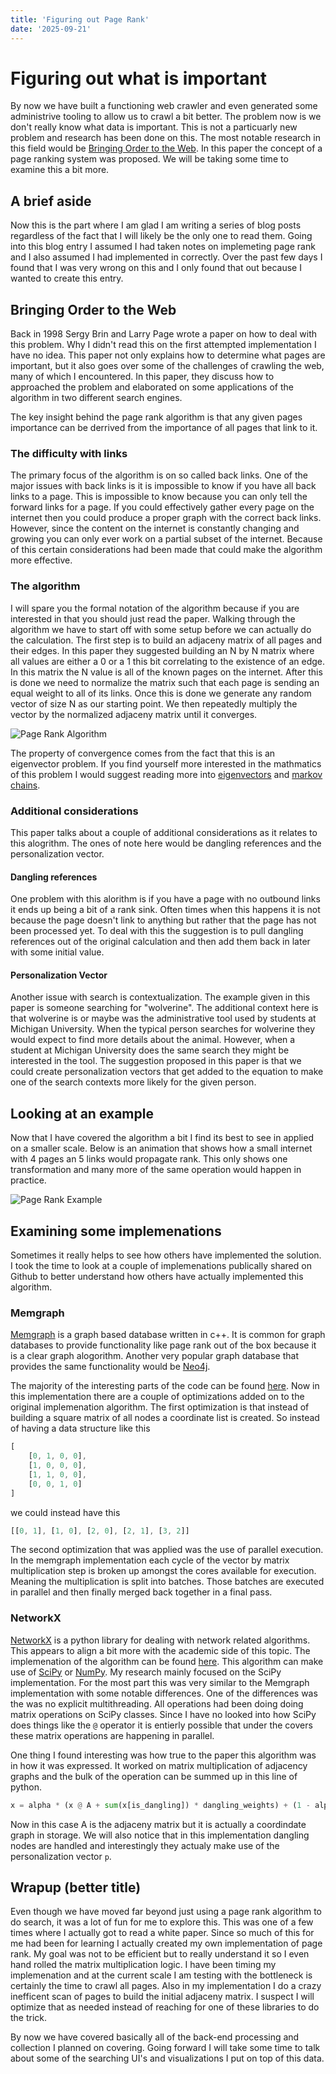 ```yaml
---
title: 'Figuring out Page Rank'
date: '2025-09-21'
---
```


# Figuring out what is important

By now we have built a functioning web crawler and even generated some administrive tooling to allow us to crawl a bit better. The problem now is we don't really know what data is important. This is not a particuarly new problem and research has been done on this. The most notable research in this field would be [Bringing Order to the Web](http://ilpubs.stanford.edu:8090/422/1/1999-66.pdf). In this paper the concept of a page ranking system was proposed. We will be taking some time to examine this a bit more.

## A brief aside

Now this is the part where I am glad I am writing a series of blog posts regardless of the fact that I will likely be the only one to read them. Going into this blog entry I assumed I had taken notes on implemeting page rank and I also assumed I had implemented in correctly. Over the past few days I found that I was very wrong on this and I only found that out because I wanted to create this entry.

## Bringing Order to the Web

Back in 1998 Sergy Brin and Larry Page wrote a paper on how to deal with this problem. Why I didn't read this on the first attempted implementation I have no idea. This paper not only explains how to determine what pages are important, but it also goes over some of the challenges of crawling the web, many of which I encountered. In this paper, they discuss how to approached the problem and elaborated on some applications of the algorithm in two different search engines.

The key insight behind the page rank algorithm is that any given pages importance can be derrived from the importance of all pages that link to it. 

### The difficulty with links

The primary focus of the algorithm is on so called back links. One of the major issues with back links is it is impossible to know if you have all back links to a page. This is impossible to know because you can only tell the forward links for a page. If you could effectively gather every page on the internet then you could produce a proper graph with the correct back links. However, since the content on the internet is constantly changing and growing you can only ever work on a partial subset of the internet. Because of this certain considerations had been made that could make the algorithm more effective.

### The algorithm

I will spare you the formal notation of the algorithm because if you are interested in that you should just read the paper. Walking through the algorithm we have to start off with some setup before we can actually do the calculation. The first step is to build an adjaceny matrix of all pages and their edges. In this paper they suggested building an N by N matrix where all values are either a 0 or a 1 this bit correlating to the existence of an edge. In this matrix the N value is all of the known pages on the internet. After this is done we need to normalize the matrix such that each page is sending an equal weight to all of its links. Once this is done we generate any random vector of size N as our starting point. We then repeatedly multiply the vector by the normalized adjaceny matrix until it converges.

![Page Rank Algorithm](./page_rank_algo.gif)

The property of convergence comes from the fact that this is an eigenvector problem. If you find yourself more interested in the mathmatics of this problem I would suggest reading more into [eigenvectors](https://en.wikipedia.org/wiki/Eigenvalues_and_eigenvectors) and [markov chains](https://en.wikipedia.org/wiki/Markov_chain).

### Additional considerations

This paper talks about a couple of additional considerations as it relates to this alogrithm. The ones of note here would be dangling references and the personalization vector.

#### Dangling references

One problem with this alorithm is if you have a page with no outbound links it ends up being a bit of a rank sink. Often times when this happens it is not because the page doesn't link to anything but rather that the page has not been processed yet. To deal with this the suggestion is to pull dangling references out of the original calculation and then add them back in later with some initial value.

#### Personalization Vector

Another issue with search is contextualization. The example given in this paper is someone searching for "wolverine". The additional context here is that wolverine is or maybe was the administrative tool used by students at Michigan University. When the typical person searches for wolverine they would expect to find more details about the animal. However, when a student at Michigan University does the same search they might be interested in the tool. The suggestion proposed in this paper is that we could create personalization vectors that get added to the equation to make one of the search contexts more likely for the given person.

## Looking at an example

Now that I have covered the algorithm a bit I find its best to see in applied on a smaller scale. Below is an animation that shows how a small internet with 4 pages an 5 links would propagate rank. This only shows one transformation and many more of the same operation would happen in practice.

![Page Rank Example](./graph_example.gif)

## Examining some implemenations

Sometimes it really helps to see how others have implemented the solution. I took the time to look at a couple of implemenations publically shared on Github to better understand how others have actually implemented this algorithm.

### Memgraph

[Memgraph](https://memgraph.com/) is a graph based database written in c++. It is common for graph databases to provide functionality like page rank out of the box because it is a clear graph alogorithm. Another very popular graph database that provides the same functionality would be [Neo4j](https://neo4j.com/).

The majority of the interesting parts of the code can be found [here](https://github.com/memgraph/mage/blob/main/cpp/pagerank_module/algorithm/pagerank.cpp). Now in this implementation there are a couple of optimizations added on to the original implemenation algorithm. The first optimization is that instead of building a square matrix of all nodes a coordinate list is created. So instead of having a data structure like this
```javascript
[
    [0, 1, 0, 0],
    [1, 0, 0, 0],
    [1, 1, 0, 0],
    [0, 0, 1, 0]
]
```

we could instead have this
```javascript
[[0, 1], [1, 0], [2, 0], [2, 1], [3, 2]]
```

The second optimization that was applied was the use of parallel execution. In the memgraph implementation each cycle of the vector by matrix multiplication step is broken up amongst the cores available for execution. Meaning the multiplication is split into batches. Those batches are executed in parallel and then finally merged back together in a final pass.

### NetworkX

[NetworkX](https://networkx.org/documentation/stable/index.html) is a python library for dealing with network related algorithms. This appears to align a bit more with the academic side of this topic. The implemenation of the algorithm can be found [here](https://github.com/networkx/networkx/blob/main/networkx/algorithms/link_analysis/pagerank_alg.py). This algorithm can make use of [SciPy](https://scipy.org/) or [NumPy](https://numpy.org/). My research mainly focused on the SciPy implementation. For the most part this was very similar to the Memgraph implementation with some notable differences. One of the differences was the was no explicit multithreading. All operations had been doing doing matrix operations on SciPy classes. Since I have no looked into how SciPy does things like the `@` operator it is entierly possible that under the covers these matrix operations are happening in parallel.

One thing I found interesting was how true to the paper this algorithm was in how it was expressed. It worked on matrix multiplication of adjacency graphs and the bulk of the operation can be summed up in this line of python.

```python
x = alpha * (x @ A + sum(x[is_dangling]) * dangling_weights) + (1 - alpha) * p
```

Now in this case A is the adjaceny matrix but it is actually a coordindate graph in storage. We will also notice that in this implementation dangling nodes are handled and interestingly they actualy make use of the personalization vector `p`.

## Wrapup (better title)

Even though we have moved far beyond just using a page rank algorithm to do search, it was a lot of fun for me to explore this. This was one of a few times where I actually got to read a white paper. Since so much of this for me had been for learning I actually created my own implementation of page rank. My goal was not to be efficient but to really understand it so I even hand rolled the matrix multiplication logic. I have been timing my implemenation and at the current scale I am testing with the bottleneck is certainly the time to crawl all pages. Also in my implementation I do a crazy inefficent scan of pages to build the initial adjaceny matrix. I suspect I will optimize that as needed instead of reaching for one of these libraries to do the trick.

By now we have covered basically all of the back-end processing and collection I planned on covering. Going forward I will take some time to talk about some of the searching UI's and visualizations I put on top of this data.
